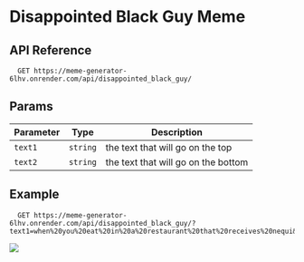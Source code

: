 # Disappointed Black Guy Meme

## API Reference

```http
  GET https://meme-generator-6lhv.onrender.com/api/disappointed_black_guy/
```

## Params

|Parameter|Type|Description|
|---|---|---|
|`text1`|`string`|the text that will go on the top|
|`text2`|`string`|the text that will go on the bottom|

## Example
```http
  GET https://meme-generator-6lhv.onrender.com/api/disappointed_black_guy/?text1=when%20you%20eat%20in%20a%20restaurant%20that%20receives%20nequi&text2=but%20nequi%20is%20down
```
![](https://meme-generator-6lhv.onrender.com/api/disappointed_black_guy/?text1=when%20you%20eat%20in%20a%20restaurant%20that%20receives%20nequi&text2=but%20nequi%20is%20down)